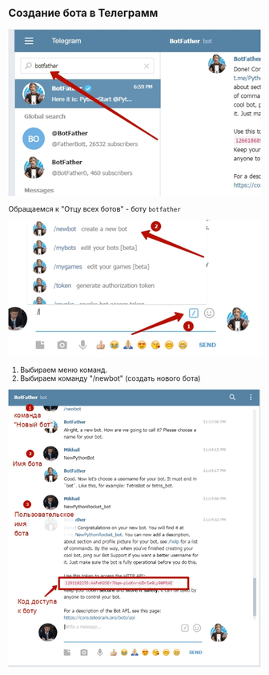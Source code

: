 ## Создание бота в Телеграмм
<img src = "img/bot1.jpg">  

Обращаемся к "Отцу всех ботов" - боту `botfather`  

<img src = "img/bot2.jpg">  

1. Выбираем меню команд.  
2. Выбираем команду "/newbot" (создать нового бота)  

<img src = "img/bot3.jpg">  